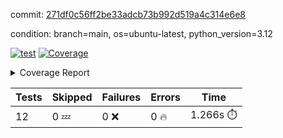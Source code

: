 commit: [271df0c56ff2be33adcb73b992d519a4c314e6e8](https://github.com/rcmdnk/inherit-docstring/tree/271df0c56ff2be33adcb73b992d519a4c314e6e8)

condition: branch=main, os=ubuntu-latest, python_version=3.12

[![test](https://github.com/rcmdnk/inherit-docstring/actions/workflows/test.yml/badge.svg)](https://github.com/rcmdnk/inherit-docstring/actions/runs/11224014596)
<a href="https://github.com/rcmdnk/inherit-docstring/blob/271df0c56ff2be33adcb73b992d519a4c314e6e8/README.md"><img alt="Coverage" src="https://img.shields.io/badge/Coverage-100%25-brightgreen.svg" /></a><details><summary>Coverage Report </summary><table><tr><th>File</th><th>Stmts</th><th>Miss</th><th>Cover</th></tr><tbody><tr><td><b>TOTAL</b></td><td><b>114</b></td><td><b>0</b></td><td><b>100%</b></td></tr></tbody></table></details>

| Tests | Skipped | Failures | Errors | Time |
| ----- | ------- | -------- | -------- | ------------------ |
| 12 | 0 :zzz: | 0 :x: | 0 :fire: | 1.266s :stopwatch: |

